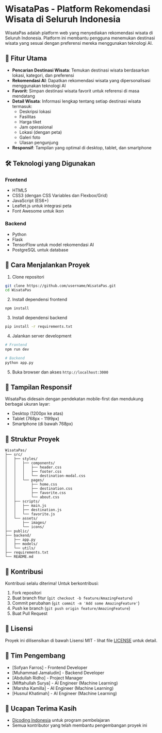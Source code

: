 # WisataPas - Platform Rekomendasi Wisata di Seluruh Indonesia

WisataPas adalah platform web yang menyediakan rekomendasi wisata di Seluruh Indonesia. Platform ini membantu pengguna menemukan destinasi wisata yang sesuai dengan preferensi mereka menggunakan teknologi AI.

## 🌟 Fitur Utama

- **Pencarian Destinasi Wisata**: Temukan destinasi wisata berdasarkan lokasi, kategori, dan preferensi
- **Rekomendasi AI**: Dapatkan rekomendasi wisata yang dipersonalisasi menggunakan teknologi AI
- **Favorit**: Simpan destinasi wisata favorit untuk referensi di masa mendatang
- **Detail Wisata**: Informasi lengkap tentang setiap destinasi wisata termasuk:
  - Deskripsi lokasi
  - Fasilitas
  - Harga tiket
  - Jam operasional
  - Lokasi (dengan peta)
  - Galeri foto
  - Ulasan pengunjung
- **Responsif**: Tampilan yang optimal di desktop, tablet, dan smartphone

## 🛠️ Teknologi yang Digunakan

### Frontend
- HTML5
- CSS3 (dengan CSS Variables dan Flexbox/Grid)
- JavaScript (ES6+)
- Leaflet.js untuk integrasi peta
- Font Awesome untuk ikon

### Backend
- Python
- Flask
- TensorFlow untuk model rekomendasi AI
- PostgreSQL untuk database

## 🚀 Cara Menjalankan Proyek

1. Clone repositori
```bash
git clone https://github.com/username/WisataPas.git
cd WisataPas
```

2. Install dependensi frontend
```bash
npm install
```

3. Install dependensi backend
```bash
pip install -r requirements.txt
```

4. Jalankan server development
```bash
# Frontend
npm run dev

# Backend
python app.py
```

5. Buka browser dan akses `http://localhost:3000`

## 📱 Tampilan Responsif

WisataPas didesain dengan pendekatan mobile-first dan mendukung berbagai ukuran layar:
- Desktop (1200px ke atas)
- Tablet (768px - 1199px)
- Smartphone (di bawah 768px)

## 🎨 Struktur Proyek

```
WisataPas/
├── src/
│   ├── styles/
│   │   ├── components/
│   │   │   ├── header.css
│   │   │   ├── footer.css
│   │   │   └── destination-modal.css
│   │   └── pages/
│   │       ├── home.css
│   │       ├── destination.css
│   │       ├── favorite.css
│   │       └── about.css
│   ├── scripts/
│   │   ├── main.js
│   │   ├── destination.js
│   │   └── favorite.js
│   └── assets/
│       ├── images/
│       └── icons/
├── public/
├── backend/
│   ├── app.py
│   ├── models/
│   └── utils/
├── requirements.txt
└── README.md
```

## 🤝 Kontribusi

Kontribusi selalu diterima! Untuk berkontribusi:

1. Fork repositori
2. Buat branch fitur (`git checkout -b feature/AmazingFeature`)
3. Commit perubahan (`git commit -m 'Add some AmazingFeature'`)
4. Push ke branch (`git push origin feature/AmazingFeature`)
5. Buat Pull Request

## 📝 Lisensi

Proyek ini dilisensikan di bawah Lisensi MIT - lihat file [LICENSE](LICENSE) untuk detail.

## 👥 Tim Pengembang

- [Sofyan Farros] - Frontend Developer
- [Muhammad Jamaludin] - Backend Developer
- [Abdullah Ridho] - Project Manager
- [Miftahullah Surya] - AI Engineer (Machine Learning)
- [Marsha Kamilla] - AI Engineer (Machine Learning)
- [Husnul Khatimah] - AI Engineer (Machine Learning)

## 🙏 Ucapan Terima Kasih

- [Dicoding Indonesia](https://www.dicoding.com/) untuk program pembelajaran
- Semua kontributor yang telah membantu pengembangan proyek ini

